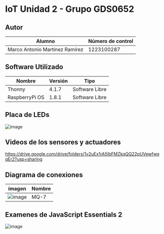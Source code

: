 # IoT Unidad 2 - Grupo GDS0652

## Autor
|Alumno|Número de control|
|--|--|
|Marco Antonio Martínez Ramírez|1223100287|

## Software Utilizado
|Nombre|Versión|Tipo|
|--|--|--|
|Thonny|4.1.7|Software Libre|
|RaspberryPi OS|1.8.1|Software Libre|

## Placa de LEDs
![image](https://github.com/user-attachments/assets/8e3b76ef-c4a3-4302-8bd7-7a7b80b59e0a)

## Videos de los sensores y actuadores
https://drive.google.com/drive/folders/1v2uEx1rA5IbFMZkqQQ22pUVewfwqqEr2?usp=sharing

## Diagrama de conexiones
|imagen|Nombre|
|--|--|
|![image](https://github.com/user-attachments/assets/04d13530-a667-4c2a-9b5b-601a8e285bf3)|MQ-7|


## Examenes de JavaScript Essentials 2
![image](https://github.com/user-attachments/assets/219da018-6da7-4c27-93a4-f81abaafcd5d)

